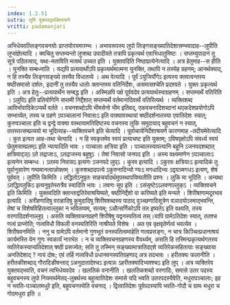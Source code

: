 ```yaml
---
index: 1.2.51
sutra: लुपि युक्तवद्व्यक्तिवचने
vritti: padamanjari
---
```


 अभिधेयवल्लिङ्गवचनयोः प्राप्तयोरयमारम्भः । अभावरूपस्य लुपो लिङ्गसङ्ख्यातिदेशासम्भवादाह--लुपीति लुप्संज्ञेत्यादि । क्वचितु सप्तम्यन्तो लुप्शब्द उपादीयते तत्रापि प्रकृत्यर्थ एवाभिधातुमिष्टः । सप्तम्युपादानं तु सूत्रे पठितत्वाद्, यथा-मताविति मत्वर्थ उच्यत इति । युक्तवदिति निष्ठाप्रत्येनेत्यादि । अत्र हेतुमाह--स हीति । युनक्ति सम्बध्नाति । यद्यपि प्रत्ययार्थोऽपि प्रकृत्यर्थमात्मना युनक्ति, तथापि न तस्येह ग्रहणम्; आनर्थक्याद्, न हि तस्यैव लिङ्गसङ्ख्ये तस्यैव विधातव्ये । अथ वेत्यादि । पूर्वं ऽयुजिर्योगेऽ इत्यस्य क्तवत्वन्तस्य षष्ठीसमासो दर्शतः, इदानीं तु तस्यैव धातोः क्तान्तस्य वतिनिर्देशः, असमासश्चेति प्रदश्यते । युक्तः प्रकृत्यर्थ इति । अत्र हेतुः--प्रत्ययार्थेन सम्बद्ध इति । अस्मिन्नपि पक्षे पूर्ववदेव प्रत्ययार्थस्याग्रहणम् । सप्तम्यर्थे वतिरिति । ऽलुपिऽ इति प्रतियोगिनि सप्तमी निर्द्देशात् सप्तम्यर्थे वर्तमानादिवार्थे वतिरित्यर्थः । व्यक्तिशब्द आविर्भावादिकेऽप्यर्थे वर्तते । वचनशब्दोऽपि भीमसेनो भीम इतिवद्, एकवचनादिशब्दानां थएकदेशप्रयोगोऽपि सम्भाव्येत, तस्य च ग्रहणे ऽपञ्चालानां निवासःऽ इति वाक्यावस्थायां षष्ठीदर्शनातस्या एवातिदेशः स्यात्; कुरुपञ्चाला इति च द्वन्द्वे वाक्या वस्थायामतिदिष्टस्य वचनस्य लुकि समुदायाद् बहुवचनं न स्यात्, ततस्तत्सम्प्रत्ययो मा भूदित्याह--व्यक्तिवचने इति चेत्यादि । पूर्वाचार्यनिर्देशाश्रयणे कारणमाह -तदीयमेवेत्यादि । कुत इत्यत आह-तथा चेत्यादि । न हि स्वकृतमेव स्वयं प्रत्याचष्ट इति युक्तम्; ऽविषवृक्षोऽपि संवर्ध्य स्वयं छेतुमसाम्प्रतम्ऽ इति न्यायादिति भावः । पञ्चालाः क्षत्रिया इति । पञ्चालस्यापत्यानि बहूनि ऽजनपदशब्दात् क्षत्रियाद्ञ्ऽ ऽते तद्राजाःऽ, ऽतद्राजस्य बहुषुऽ । तेषां निवासो जनपद इति । अस्य वक्ष्यमाणेन ऽपञ्चालाःऽ इत्यनेन सम्बन्धः । ऽतस्य निवासऽ इत्यणः ऽजनपदे लुप्ऽ । कुरव इत्यादि । ऽकुरवः क्षत्रियाःऽ इत्यादिकं तु पूर्वानुसारेण गम्यमानत्वान्नोक्तम् । कुरुशब्दादपत्ये ऽकुरुनादिभ्यो ण्यःऽ मगधादिभ्यः ऽद्वयञ्मगधऽ इत्यण्, शेषं पूर्ववत् । लुपीति किमिति । तद्धितोऽनुवृतः साहचर्यादर्थमुपस्थापयिष्यतीति प्रश्नः । लुकि मा भूदिति । अन्यथा ऽतद्धितलुकिऽ इत्यनुवृतेस्तत्रैव स्यादिति भावः । लवणः सूप इति । ऽसंसृष्टेऽऽलवणाल्लुक्ऽ । व्यक्तिवचने इति किमिति । युक्तवदिति क्तान्ताद्वतिरेवाश्रयिष्यते, षष्ठीनिर्द्देशो वा करिष्यते इति मन्यते । शिरीषाणामदूरभाव इत्यादि । अरीहणादिषु वराहादिषु कुमुदादिषु शिरीषशब्दस्य पाठाद् वुञ्च्छणादिसूत्रेण वञादयोऽस्माद्भवन्ति, तेषां च विशेषविहितत्वाल्लुका न भवितव्यम्, सत्यम्; ऽऔत्सर्गिकोऽपि तत इष्यतेऽ इति वक्ष्यति, तस्य वरणादिदर्शनाल्लुप् । असति व्यक्तिवचनग्रहणे शिरीषेषु यद्वनस्पतित्वं तस्।यापि ग्रामेऽतिदेशः स्यात्, ततश्च णत्वं प्राप्नोति; णत्वविधौ विफली वनस्पतिरिति नाश्रीयते विशेषः । अत एव वृक्षवृतेर्णत्वं भवत्येव । शिरीषवनमिति । ननु च ग्रामेऽपि वर्तमानो गुणभूतं वनस्पतित्वमाहेति णत्वप्रसङ्गः, न चात्र किञ्चित्प्रधानाश्रयं कार्यमस्ति येन गुणः स्वकार्यं नारभेत । न च व्यक्तिवचनग्रहणस्य वैयर्थ्यम्, असति हि तस्मिन्प्रकृत्यर्थगतस्य व्यतिरेकस्याप्यतिदेशात् षष्ठी प्रसज्येत; सति तु तस्मिन् सङ्ख्यामात्रातिदएशे व्यतिरेकसहितायाः सङ्ख्याया अनतिदेशाद् ? नायं दोषः; एवं तर्हि णत्वविधौ प्रधानवनस्पतिग्रहणाद् अत्र तदभावः । हरीतक्यः फलानीति । हरीतकीशब्दाद् गौरादिङीषन्ताद् ऽअनुदातादेश्चऽ इत्यञः ऽहरीतक्यादिभ्यश्श्चऽ इति लुप् । अत्र व्यक्तिरेव युक्तवद्भवति, वचनं त्वभिधेयवदेव । खलतिकं वनानीति । खलतिकशब्दो वरणादिः, समासे उतर पदस्य बहुवचनस्य लुपो नियमार्थमेतद्-लुबर्थस्य बहुत्वातिदेशः समासे यदि भवति उतरपदस्यैवेति, मधुरापञ्चालाः; इह न भवति-पञ्चालमधुरे इति, बहुवचनस्येति वचनाद् । द्वित्वातिदेशः पूर्वपदस्यापि भवति-गोदौ च ग्रामः मधुरा च गोदमधुरा इति ॥